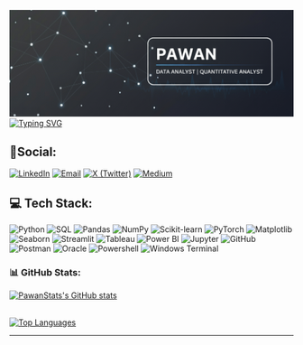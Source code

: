![Pawan's Cover Image](<Pawan - Cover-image.png>)
[![Typing SVG](https://readme-typing-svg.demolab.com?font=Fira+Code&duration=4000&pause=1000&center=true&vCenter=true&width=435&lines=Hi%F0%9F%91%8B%2C+;I+am+Pawan+..;Data+Analyst;Quantitative+Analyst)](https://git.io/typing-svg)


## 🔗Social:
[![LinkedIn](https://img.shields.io/badge/LinkedIn-0A66C2?style=for-the-badge&logo=linkedin&logoColor=white)](https://www.linkedin.com/in/pawan-dighore-5ba02530a)
[![Email](https://img.shields.io/badge/Email-D14836?style=for-the-badge&logo=gmail&logoColor=white)](mailto:pawandighore22@gmail.com)
[![X (Twitter)](https://img.shields.io/badge/X-000000?style=for-the-badge&logo=x&logoColor=white)](https://x.com/xe_stoner?t=ZbRMXVg2wzoU9e_q5Yt7Qg&s=09)
[![Medium](https://img.shields.io/badge/Medium-000000?style=for-the-badge&logo=medium&logoColor=white)](Your_Medium_URL_Here)

 
## 💻 Tech Stack: 
![Python](https://img.shields.io/badge/Python-3776AB?style=for-the-badge&logo=python&logoColor=white)
![SQL](https://img.shields.io/badge/SQL-4479A1?style=for-the-badge&logo=mysql&logoColor=white)
![Pandas](https://img.shields.io/badge/Pandas-150458?style=for-the-badge&logo=pandas&logoColor=white)
![NumPy](https://img.shields.io/badge/NumPy-013243?style=for-the-badge&logo=numpy&logoColor=white)
![Scikit-learn](https://img.shields.io/badge/Scikit--learn-F7931E?style=for-the-badge&logo=scikit-learn&logoColor=white)
![PyTorch](https://img.shields.io/badge/PyTorch-EE4C2C?style=for-the-badge&logo=pytorch&logoColor=white)
![Matplotlib](https://img.shields.io/badge/Matplotlib-003612?style=for-the-badge&logo=matplotlib&logoColor=white)
![Seaborn](https://img.shields.io/badge/Seaborn-30A8D9?style=for-the-badge&logo=seaborn&logoColor=white)
![Streamlit](https://img.shields.io/badge/Streamlit-FF4B4B?style=for-the-badge&logo=streamlit&logoColor=white)
![Tableau](https://img.shields.io/badge/Tableau-E97627?style=for-the-badge&logo=tableau&logoColor=white)
![Power BI](https://img.shields.io/badge/Power%20BI-F2C811?style=for-the-badge&logo=power%20bi&logoColor=black)
![Jupyter](https://img.shields.io/badge/Jupyter-F37626?style=for-the-badge&logo=jupyter&logoColor=white)
![GitHub](https://img.shields.io/badge/GitHub-100000?style=for-the-badge&logo=github&logoColor=white) 
![Postman](https://img.shields.io/badge/Postman-FF6C37?style=for-the-badge&logo=postman&logoColor=white)
![Oracle](https://img.shields.io/badge/Oracle-F80000?style=for-the-badge&logo=oracle&logoColor=white) 
![Powershell](https://img.shields.io/badge/Powershell-5391FE?style=for-the-badge&logo=powershell&logoColor=white) 
![Windows Terminal](https://img.shields.io/badge/Windows%20Terminal-4D4D4D?style=for-the-badge&logo=windows%20terminal&logoColor=white)


### 📊 GitHub Stats:
[![PawanStats's GitHub stats](https://github-readme-stats.vercel.app/api?username=PawanStats&show_icons=true&theme=dark)](https://github.com/PawanStats/github-readme-stats)

<br/> [![Top Languages](https://github-readme-stats.vercel.app/api/top-langs/?username=PawanStats&layout=compact&theme=dark)](https://github.com/anuraghazra/github-readme-stats)

---


